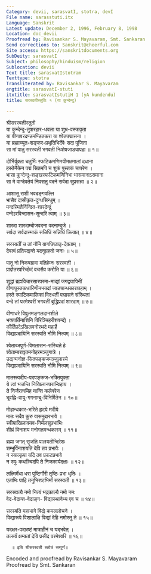 ```yaml
---
Category: devii, sarasvatI, stotra, devI
File name: sarasstuti.itx
Language: Sanskrit
Latest update: December 2, 1996, February 8, 1998
Location: doc_devii
Proofread by: Ravisankar S. Mayavaram, Smt. Sankaran
Send corrections to: Sanskrit@cheerful.com
Site access: https://sanskritdocuments.org
SubDeity: sarasvatI
Subject: philosophy/hinduism/religion
Sublocation: devii
Text title: sarasvatIstotram
Texttype: stotra
Transliterated by: Ravisankar S. Mayavaram
engtitle: sarasvatI-stuti
itxtitle: sarasvatIstutiH 1 (yA kundendu)
title: सरस्वतीस्तुतिः १ (या कुन्देन्दु)

---
```

  
 श्रीसरस्वतीस्तुती   
या कुन्देन्दु-तुषारहार-धवला या शुभ्र-वस्त्रावृता  
     या वीणावरदण्डमण्डितकरा या श्वेतपद्मासना ।  
या ब्रह्माच्युत-शङ्कर-प्रभृतिभिर्देवैः सदा पूजिता  
     सा मां पातु सरस्वती भगवती निःशेषजाड्यापहा ॥ १॥  
  
दोर्भिर्युक्ता चतुर्भिः स्फटिकमणिमयीमक्षमालां दधाना  
     हस्तेनैकेन पद्मं सितमपि च शुकं पुस्तकं चापरेण ।  
भासा कुन्देन्दु-शङ्खस्फटिकमणिनिभा भासमानाऽसमाना  
     सा मे वाग्देवतेयं निवसतु वदने सर्वदा सुप्रसन्ना ॥ २॥  
  
आशासु राशी भवदङ्गवल्लि  
     भासैव दासीकृत-दुग्धसिन्धुम् ।  
मन्दस्मितैर्निन्दित-शारदेन्दुं  
     वन्देऽरविन्दासन-सुन्दरि त्वाम् ॥ ३॥  
  
शारदा शारदाम्बोजवदना वदनाम्बुजे ।  
सर्वदा सर्वदास्माकं सन्निधिं सन्निधिं क्रियात् ॥ ४॥  
  
सरस्वतीं च तां नौमि वागधिष्ठातृ-देवताम् ।  
देवत्वं प्रतिपद्यन्ते यदनुग्रहतो जनाः ॥ ५॥  
  
पातु नो निकषग्रावा मतिहेम्नः सरस्वती ।  
प्राज्ञेतरपरिच्छेदं वचसैव करोति या ॥ ६॥  
  
शुद्धां ब्रह्मविचारसारपरमा-माद्यां जगद्व्यापिनीं  
     वीणापुस्तकधारिणीमभयदां जाड्यान्धकारापहाम् ।  
हस्ते स्पाटिकमालिकां विदधतीं पद्मासने संस्थितां  
     वन्दे तां परमेश्वरीं भगवतीं बुद्धिप्रदां शारदाम् ॥ ७॥  
  
वीणाधरे विपुलमङ्गलदानशीले  
     भक्तार्तिनाशिनि विरिञ्चिहरीशवन्द्ये ।  
कीर्तिप्रदेऽखिलमनोरथदे महार्हे  
     विद्याप्रदायिनि सरस्वति नौमि नित्यम् ॥ ८॥  
  
श्वेताब्जपूर्ण-विमलासन-संस्थिते हे  
     श्वेताम्बरावृतमनोहरमञ्जुगात्रे ।  
उद्यन्मनोज्ञ-सितपङ्कजमञ्जुलास्ये  
     विद्याप्रदायिनि सरस्वति नौमि नित्यम् ॥ ९॥  
  
मातस्त्वदीय-पदपङ्कज-भक्तियुक्ता  
     ये त्वां भजन्ति निखिलानपरान्विहाय ।  
ते निर्जरत्वमिह यान्ति कलेवरेण  
     भूवह्नि-वायु-गगनाम्बु-विनिर्मितेन ॥ १०॥  
  
मोहान्धकार-भरिते हृदये मदीये  
     मातः सदैव कुरु वासमुदारभावे ।  
स्वीयाखिलावयव-निर्मलसुप्रभाभिः  
     शीघ्रं विनाशय मनोगतमन्धकारम् ॥ ११॥  
  
ब्रह्मा जगत् सृजति पालयतीन्दिरेशः  
     शम्भुर्विनाशयति देवि तव प्रभावैः ।  
न स्यात्कृपा यदि तव प्रकटप्रभावे  
     न स्युः कथञ्चिदपि ते निजकार्यदक्षाः ॥ १२॥  
  
लक्ष्मिर्मेधा धरा पुष्टिर्गौरी तृष्टिः प्रभा धृतिः ।  
एताभिः पाहि तनुभिरष्टभिर्मां सरस्वती ॥ १३॥  
  
सरसवत्यै नमो नित्यं भद्रकाल्यै नमो नमः  
वेद-वेदान्त-वेदाङ्ग- विद्यास्थानेभ्य एव च ॥ १४॥  
  
सरस्वति महाभागे विद्ये कमललोचने ।  
विद्यारूपे विशालाक्षि विद्यां देहि नमोस्तु ते ॥ १५॥  
  
यदक्षर-पदभ्रष्टं मात्राहीनं च यद्भवेत् ।  
तत्सर्वं क्षम्यतां देवि प्रसीद परमेश्वरि ॥ १६॥  
  
      ॥ इति श्रीसरस्वती स्तोत्रं सम्पूर्णं॥  
  
  
Encoded and proofread by Ravisankar S. Mayavaram  
Proofread by Smt. Sankaran  
  
